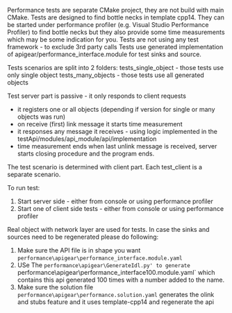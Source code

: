 Performance tests are separate CMake project, they are not build with main CMake.
Tests are designed to find bottle necks in template cpp14.
They can be started under performance profiler (e.g. Visual Studio Performance Profiler) to find bottle necks
but they also provide some time measurements which may be some indication for you.
Tests are not using any test framework - to exclude 3rd party calls
Tests use generated implementation of apigear/performance_interface.module for test sinks and source.

Tests scenarios are split into 2 folders:
tests_single_object - those tests use only single object
tests_many_objects - those tests use all generated objects

Test server part is passive - it only responds to client requests
- it registers one or all objects (depending if version for single or many objects was run)
- on receive (first) link message it starts time measurement
- it responses any message it receives - using logic implemented in the testApi/modules/api_module/api/implementation
- time measurement ends when last unlink message is received, server starts closing procedure and the program ends.

The test scenario is determined with client part. Each test_client is a separate scenario.

To run test:
1. Start server side - either from console or using performance profiler
2. Start one of client side tests - either from console or using performance profiler 


Real object with network layer are used for tests.
In case the sinks and sources need to be regenerated please do following:
1. Make sure the API file is in shape you want `performance\apigear\performance_interface.module.yaml`
2. USe The `performance\apigear\GenerateIdl.py' to generate `performance\apigear\performance_interface100.module.yaml` which contains this api generated 100 times with a number added to the name.
3. Make sure the solution file `performance\apigear\performance.solution.yaml` generates the olink and stubs feature and it uses template-cpp14 and regenerate the api

